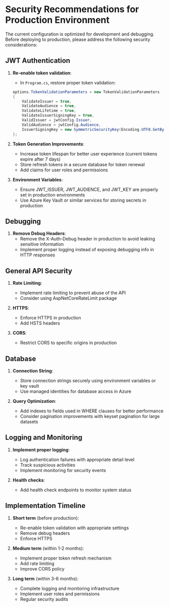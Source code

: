 # Security Recommendations for Production Environment

The current configuration is optimized for development and debugging. Before deploying to production, please address the following security considerations:

## JWT Authentication

1. **Re-enable token validation**: 
   - In `Program.cs`, restore proper token validation:
   ```csharp
   options.TokenValidationParameters = new TokenValidationParameters
   {
       ValidateIssuer = true,
       ValidateAudience = true,
       ValidateLifetime = true,
       ValidateIssuerSigningKey = true,
       ValidIssuer = jwtConfig.Issuer,
       ValidAudience = jwtConfig.Audience,
       IssuerSigningKey = new SymmetricSecurityKey(Encoding.UTF8.GetBytes(jwtConfig.Key))
   };
   ```

2. **Token Generation Improvements**:
   - Increase token lifespan for better user experience (current tokens expire after 7 days)
   - Store refresh tokens in a secure database for token renewal
   - Add claims for user roles and permissions

3. **Environment Variables**:
   - Ensure JWT_ISSUER, JWT_AUDIENCE, and JWT_KEY are properly set in production environments
   - Use Azure Key Vault or similar services for storing secrets in production

## Debugging

1. **Remove Debug Headers**:
   - Remove the X-Auth-Debug header in production to avoid leaking sensitive information
   - Implement proper logging instead of exposing debugging info in HTTP responses

## General API Security

1. **Rate Limiting**:
   - Implement rate limiting to prevent abuse of the API
   - Consider using AspNetCoreRateLimit package

2. **HTTPS**:
   - Enforce HTTPS in production
   - Add HSTS headers

3. **CORS**:
   - Restrict CORS to specific origins in production

## Database

1. **Connection String**:
   - Store connection strings securely using environment variables or key vault
   - Use managed identities for database access in Azure

2. **Query Optimization**:
   - Add indexes to fields used in WHERE clauses for better performance
   - Consider pagination improvements with keyset pagination for large datasets

## Logging and Monitoring

1. **Implement proper logging**:
   - Log authentication failures with appropriate detail level
   - Track suspicious activities
   - Implement monitoring for security events

2. **Health checks**:
   - Add health check endpoints to monitor system status

## Implementation Timeline

1. **Short term** (before production):
   - Re-enable token validation with appropriate settings
   - Remove debug headers
   - Enforce HTTPS

2. **Medium term** (within 1-2 months):
   - Implement proper token refresh mechanism
   - Add rate limiting
   - Improve CORS policy

3. **Long term** (within 3-6 months):
   - Complete logging and monitoring infrastructure
   - Implement user roles and permissions
   - Regular security audits
